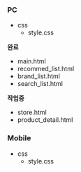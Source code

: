 
### PC 
+ css 
    + style.css

**완료**
- main.html
- recommed_list.html
- brand_list.html
- search_list.html

**작업중**
- store.html
- product_detail.html


### Mobile
+ css 
    + style.css
